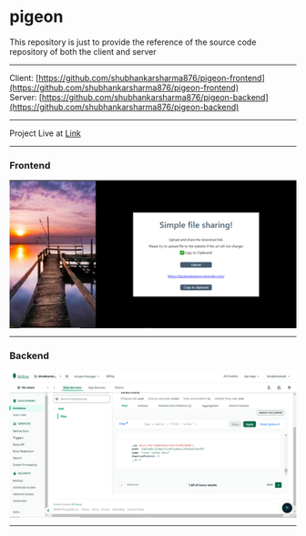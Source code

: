 # pigeon

This repository is just to provide the reference of the source code repository of both the client and server
***
Client: [https://github.com/shubhankarsharma876/pigeon-frontend](https://github.com/shubhankarsharma876/pigeon-frontend)
<br>
Server: [https://github.com/shubhankarsharma876/pigeon-backend](https://github.com/shubhankarsharma876/pigeon-backend)

***
Project Live at [Link](https://perfectpigeon.netlify.app/)

***
### Frontend
<img align="center" src="https://raw.githubusercontent.com/shubhankarsharma876/pigeon/main/project.png"/>

***
### Backend
<img align="center" src="https://raw.githubusercontent.com/shubhankarsharma876/pigeon/main/backend.png"/>

***
